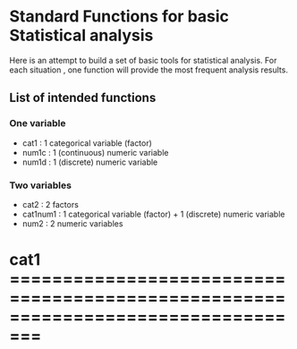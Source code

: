 # Standard Functions for basic Statistical analysis

Here is an attempt to build a set of basic tools for statistical analysis.
For each situation , one function will provide the most frequent analysis results.


## List of intended functions

### One variable

*  cat1         :  1 categorical variable (factor)  
*  num1c        : 1 (continuous) numeric variable  
*  num1d :      1 (discrete) numeric variable  


### Two variables

*  cat2         :       2 factors
*  cat1num1     :       1 categorical variable (factor) + 1 (discrete) numeric variable 
*  num2         :       2 numeric variables



#  cat1  =================================================================================

